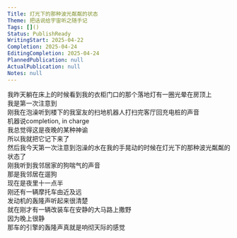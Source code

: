 ```yaml
---      
Title: 灯光下的那种波光粼粼的状态      
Theme: 把话说给宇宙听之随手记      
Tags: []()      
Status: PublishReady      
WritingStart: 2025-04-22      
Completion: 2025-04-24      
EditingCompletion: 2025-04-24      
PlannedPublication: null      
ActualPublication: null      
Notes: null      
---        
```

我昨天躺在床上的时候看到我的衣柜门口的那个落地灯有一圈光晕在房顶上        
我是第一次注意到          
刚我在泡澡听到楼下的我室友的扫地机器人打扫完客厅回充电桩的声音        
机器说completion, in charge        
我总觉得这是夜晚的某种神谕        
所以我就把它记下来了          
然后我今天第一次注意到泡澡的水在我的手晃动的时候在灯光下的那种波光粼粼的状态了          
刚我听到我邻居家的狗喘气的声音        
那是我邻居在遛狗        
现在是夜里十一点半          
刚还有一辆摩托车由近及远        
发动机的轰隆声听起来很清楚          
就在刚才有一辆改装车在安静的大马路上撒野        
因为晚上很静        
那车的引擎的轰隆声真就是响彻天际的感觉          
      